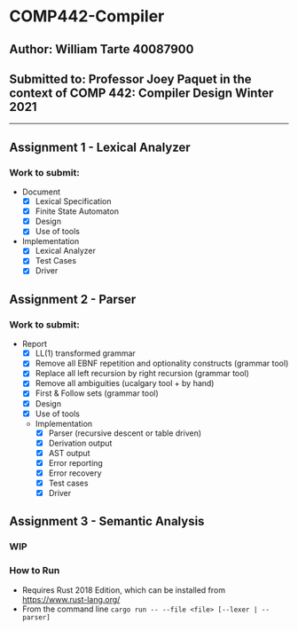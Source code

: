 # COMP442-Compiler
## Author: William Tarte 40087900
## Submitted to: Professor Joey Paquet in the context of COMP 442: Compiler Design Winter 2021
___
## Assignment 1 - Lexical Analyzer
### Work to submit:
 - Document
    - [X] Lexical Specification
    - [X] Finite State Automaton
    - [X] Design
    - [X] Use of tools
 - Implementation
    - [X] Lexical Analyzer
    - [X] Test Cases
    - [X] Driver
## Assignment 2 - Parser
### Work to submit:
- Report
  - [X] LL(1) transformed grammar
  - [X] Remove all EBNF repetition and optionality constructs (grammar tool)
  - [X] Replace all left recursion by right recursion (grammar tool)
  - [X] Remove all ambiguities (ucalgary tool + by hand)
  - [X] First & Follow sets (grammar tool)
  - [X] Design
  - [X] Use of tools
   - Implementation
      - [X] Parser (recursive descent or table driven)
      - [X] Derivation output
      - [X] AST output
      - [X] Error reporting
      - [X] Error recovery
      - [X] Test cases
      - [X] Driver
## Assignment 3 - Semantic Analysis
### WIP
### How to Run
  - Requires Rust 2018 Edition, which can be installed from  https://www.rust-lang.org/
  - From the command line `cargo run -- --file <file> [--lexer | --parser]`